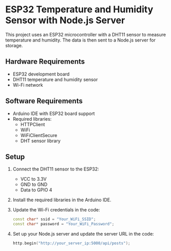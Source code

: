 # ESP32 Temperature and Humidity Sensor with Node.js Server

This project uses an ESP32 microcontroller with a DHT11 sensor to measure temperature and humidity. The data is then sent to a Node.js server for storage.

## Hardware Requirements

- ESP32 development board
- DHT11 temperature and humidity sensor
- Wi-Fi network

## Software Requirements

- Arduino IDE with ESP32 board support
- Required libraries:
  - HTTPClient
  - WiFi
  - WiFiClientSecure
  - DHT sensor library

## Setup

1. Connect the DHT11 sensor to the ESP32:
   - VCC to 3.3V
   - GND to GND
   - Data to GPIO 4

2. Install the required libraries in the Arduino IDE.

3. Update the Wi-Fi credentials in the code:
   ```cpp
   const char* ssid = "Your_WiFi_SSID";
   const char* password = "Your_WiFi_Password";
   ```
   
4. Set up your Node.js server and update the server URL in the code:
    ```cpp
   http.begin("http://your_server_ip:5000/api/posts");
   ```

